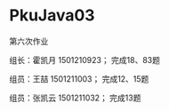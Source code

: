 # PkuJava03
第六次作业
<html>
<p>组长：霍凯月   1501210923； 完成18、83题 </p>
<p>组员：王喆     1501211003； 完成12、15题</p>
<p>组员：张凯云   1501211032； 完成13题 </p>
</html>
